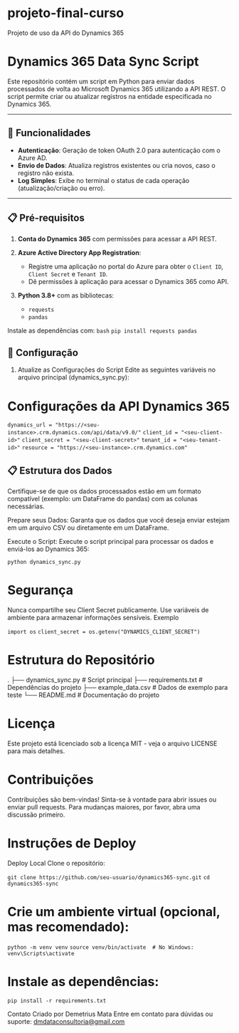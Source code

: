 # projeto-final-curso
Projeto de uso da API do Dynamics 365

# Dynamics 365 Data Sync Script

Este repositório contém um script em Python para enviar dados processados de volta ao Microsoft Dynamics 365 utilizando a API REST. O script permite criar ou atualizar registros na entidade especificada no Dynamics 365.

---

## 🚀 Funcionalidades

- **Autenticação**: Geração de token OAuth 2.0 para autenticação com o Azure AD.
- **Envio de Dados**: Atualiza registros existentes ou cria novos, caso o registro não exista.
- **Log Simples**: Exibe no terminal o status de cada operação (atualização/criação ou erro).

---

## 📋 Pré-requisitos

1. **Conta do Dynamics 365** com permissões para acessar a API REST.
2. **Azure Active Directory App Registration**:
   - Registre uma aplicação no portal do Azure para obter o `Client ID`, `Client Secret` e `Tenant ID`.
   - Dê permissões à aplicação para acessar o Dynamics 365 como API.

3. **Python 3.8+** com as bibliotecas:
   - `requests`
   - `pandas`

Instale as dependências com:
```bash```
```pip install requests pandas```

## 🚀 Configuração
1. Atualize as Configurações do Script
Edite as seguintes variáveis no arquivo principal (dynamics_sync.py):

# Configurações da API Dynamics 365
```dynamics_url = "https://<seu-instance>.crm.dynamics.com/api/data/v9.0/"```
```client_id = "<seu-client-id>"```
```client_secret = "<seu-client-secret>"```
```tenant_id = "<seu-tenant-id>"```
```resource = "https://<seu-instance>.crm.dynamics.com"```

## 📋 Estrutura dos Dados
Certifique-se de que os dados processados estão em um formato compatível (exemplo: um DataFrame do pandas) com as colunas necessárias.

Prepare seus Dados: Garanta que os dados que você deseja enviar estejam em um arquivo CSV ou diretamente em um DataFrame.

Execute o Script: Execute o script principal para processar os dados e enviá-los ao Dynamics 365:

```python dynamics_sync.py```

# Segurança
Nunca compartilhe seu Client Secret publicamente.
Use variáveis de ambiente para armazenar informações sensíveis. Exemplo

```import os```
```client_secret = os.getenv("DYNAMICS_CLIENT_SECRET")```

# Estrutura do Repositório
.
├── dynamics_sync.py      # Script principal
├── requirements.txt      # Dependências do projeto
├── example_data.csv      # Dados de exemplo para teste
└── README.md             # Documentação do projeto

# Licença
Este projeto está licenciado sob a licença MIT - veja o arquivo LICENSE para mais detalhes.

# Contribuições
Contribuições são bem-vindas! Sinta-se à vontade para abrir issues ou enviar pull requests. Para mudanças maiores, por favor, abra uma discussão primeiro.

# Instruções de Deploy
Deploy Local
Clone o repositório:

```git clone https://github.com/seu-usuario/dynamics365-sync.git```
```cd dynamics365-sync```

# Crie um ambiente virtual (opcional, mas recomendado):
```python -m venv venv```
```source venv/bin/activate  # No Windows: venv\Scripts\activate```

# Instale as dependências:
```pip install -r requirements.txt```

Contato
Criado por Demetrius Mata
Entre em contato para dúvidas ou suporte: dmdataconsultoria@gmail.com

